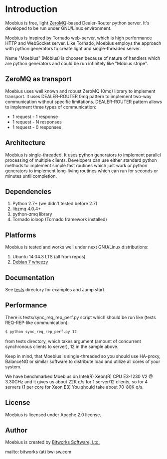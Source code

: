 # Introduction

Moebius is free, light [ZeroMQ](http://zeromq.org/)-based Dealer-Router python server. It's developed to be run under GNU/Linux environment.

Moebius is inspired by Tornado web-server, which is high performance HTTP and WebSocket server. Like Tornado, Moebius employs the approach with python generators to create light and single-threaded server.

Name "Moebius" (Möbius) is choosen because of nature of handlers which are python generators and could be run infinitely like "Möbius stripe".

## ZeroMQ as transport

Moebius uses well known and robust ZeroMQ (0mq) library to implement transport. It uses DEALER-ROUTER 0mq pattern to implement two-way communication without specific limitations. DEALER-ROUTER pattern allows to implement three types of communication:
 
* 1 request - 1 response 
* 1 request - N responses
* 1 request - 0 responses

## Architecture

Moebius is single-threaded. It uses python generators to implement parallel processing of multiple clients. Developers can use either standard python methods to implement simple fast routines which just work or python generators to implement long-living routines which can run for seconds or minutes until completion.

## Dependencies

1. Python 2.7+ (we didn't tested before 2.7)
2. libzmq 4.0.4+
3. python-zmq library
4. Tornado ioloop (Tornado framework installed)


## Platforms

Moebius is tested and works well under next GNU/Linux distributions:

1. Ubuntu 14.04.3 LTS (all from repos)
2. [Debian 7 wheezy](https://github.com/bwsw/moebius/blob/master/tests/Debian7.md)

## Documentation

See [tests](https://github.com/bwsw/moebius/tree/master/tests) directory for examples and Jump start.

## Performance

There is tests/sync_req_rep_perf.py script which should be run like (tests REQ-REP-like communication):

```bash
$ python sync_req_rep_perf.py 12
```
from tests directory, which takes argument (amount of concurrent synchronous clients to server), 12 in the sample above. 

Keep in mind, that Moebius is single-threaded so you should use HA-proxy, BalanceNG or similar software to distribute load and utilize all cores of your system.

We have benchmarked Moebius on Intel(R) Xeon(R) CPU E3-1230 V2 @ 3.30GHz and it gives us about 22K q/s for 1 server/12 clients, so for 4 servers (1 per core for Xeon E3) You should take about 70-80K q/s.

## License

Moebius is licensed under Apache 2.0 license.

## Author

Moebius is created by [Bitworks Software, Ltd.](http://bw-sw.com)

mailto: bitworks (at) bw-sw.com
